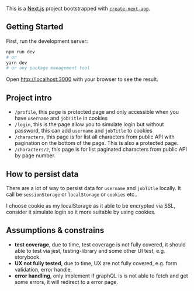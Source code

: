 This is a [Next.js](https://nextjs.org) project bootstrapped with [`create-next-app`](https://nextjs.org/docs/app/api-reference/cli/create-next-app).

## Getting Started

First, run the development server:

```bash
npm run dev
# or
yarn dev
# or any package management tool
```

Open [http://localhost:3000](http://localhost:3000) with your browser to see the result.

## Project intro

- `/profile`, this page is protected page and only accessible when you have `username` and `jobTitle` in cookies
- `/login`, this is the page allow you to simulate login but without password, this can add `username` and `jobTitle` to cookies
- `/characters`, this page is for list all characters from public API with pagination on the bottom of the page. This is also a protected page.
- `/characters/2`, this page is for list paginated characters from public API by page number.

## How to persist data

There are a lot of way to persist data for `username` and `jobTitle` locally. It call be `sessionStorage` or `localStorage` or `cookies` etc..

I choose cookie as my localStorage as it able to be encrypted via SSL, consider it simulate login so it more suitable by using cookies.

## Assumptions & constrains

- **test coverage**, due to time, test coverage is not fully covered, it should able to test via jest, testing-library and some other UI test, e.g. storybook.
- **UX not fully tested**, due to time, UX are not fully covered, e.g. form validation, error handle,
- **error handling**, only implement if graphQL is is not able to fetch and get some errors, it will redirect to a error page.
